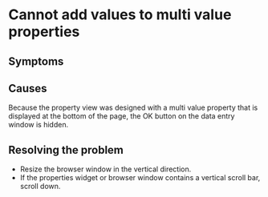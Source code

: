# Cannot add values to multi value properties

## Symptoms

## Causes

Because the property view was designed with a multi value property that is displayed at the
bottom of the page, the OK button on the data entry window is hidden.

## Resolving the problem

- Resize the browser window in the vertical direction.
- If the properties widget or browser window contains a vertical scroll bar, scroll down.